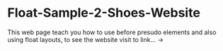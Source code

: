 # Float-Sample-2-Shoes-Website

This web page teach you how to use before presudo elements and also using float layouts, to see the website visit to link... ->
